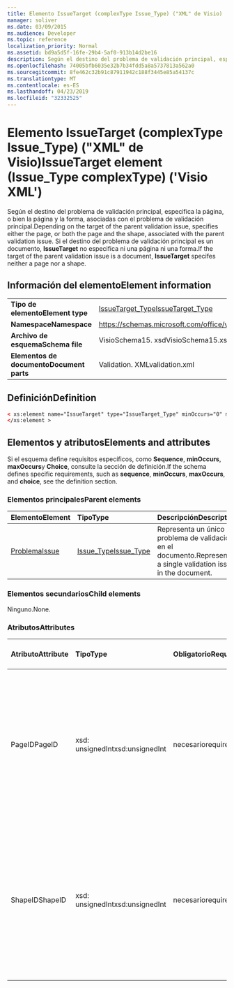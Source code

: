 ```yaml
---
title: Elemento IssueTarget (complexType Issue_Type) ("XML" de Visio)
manager: soliver
ms.date: 03/09/2015
ms.audience: Developer
ms.topic: reference
localization_priority: Normal
ms.assetid: bd9a5d5f-16fe-29b4-5af0-913b14d2be16
description: Según el destino del problema de validación principal, especifica la página, o bien la página y la forma, asociadas con el problema de validación principal. Si el destino del problema de validación principal es un documento, IssueTarget no especifica ni una página ni una forma.
ms.openlocfilehash: 74005bfb6035e32b7b34fdd5a8a5737813a562a0
ms.sourcegitcommit: 8fe462c32b91c87911942c188f3445e85a54137c
ms.translationtype: MT
ms.contentlocale: es-ES
ms.lasthandoff: 04/23/2019
ms.locfileid: "32332525"
---
```

# <a name="issuetarget-element-issuetype-complextype-visio-xml"></a><span data-ttu-id="ec749-104">Elemento IssueTarget (complexType Issue_Type) ("XML" de Visio)</span><span class="sxs-lookup"><span data-stu-id="ec749-104">IssueTarget element (Issue_Type complexType) ('Visio XML')</span></span>

<span data-ttu-id="ec749-105">Según el destino del problema de validación principal, especifica la página, o bien la página y la forma, asociadas con el problema de validación principal.</span><span class="sxs-lookup"><span data-stu-id="ec749-105">Depending on the target of the parent validation issue, specifies either the page, or both the page and the shape, associated with the parent validation issue.</span></span> <span data-ttu-id="ec749-106">Si el destino del problema de validación principal es un documento, **IssueTarget** no especifica ni una página ni una forma.</span><span class="sxs-lookup"><span data-stu-id="ec749-106">If the target of the parent validation issue is a document, **IssueTarget** specifes neither a page nor a shape.</span></span> 
  
## <a name="element-information"></a><span data-ttu-id="ec749-107">Información del elemento</span><span class="sxs-lookup"><span data-stu-id="ec749-107">Element information</span></span>

|||
|:-----|:-----|
|<span data-ttu-id="ec749-108">**Tipo de elemento**</span><span class="sxs-lookup"><span data-stu-id="ec749-108">**Element type**</span></span> <br/> |[<span data-ttu-id="ec749-109">IssueTarget_Type</span><span class="sxs-lookup"><span data-stu-id="ec749-109">IssueTarget_Type</span></span>](issuetarget_type-complextypevisio-xml.md) <br/> |
|<span data-ttu-id="ec749-110">**Namespace**</span><span class="sxs-lookup"><span data-stu-id="ec749-110">**Namespace**</span></span> <br/> |https://schemas.microsoft.com/office/visio/2012/main  <br/> |
|<span data-ttu-id="ec749-111">**Archivo de esquema**</span><span class="sxs-lookup"><span data-stu-id="ec749-111">**Schema file**</span></span> <br/> |<span data-ttu-id="ec749-112">VisioSchema15. xsd</span><span class="sxs-lookup"><span data-stu-id="ec749-112">VisioSchema15.xsd</span></span>  <br/> |
|<span data-ttu-id="ec749-113">**Elementos de documento**</span><span class="sxs-lookup"><span data-stu-id="ec749-113">**Document parts**</span></span> <br/> |<span data-ttu-id="ec749-114">Validation. XML</span><span class="sxs-lookup"><span data-stu-id="ec749-114">validation.xml</span></span>  <br/> |
   
## <a name="definition"></a><span data-ttu-id="ec749-115">Definición</span><span class="sxs-lookup"><span data-stu-id="ec749-115">Definition</span></span>

```XML
< xs:element name="IssueTarget" type="IssueTarget_Type" minOccurs="0" maxOccurs="1" >
</xs:element >
```

## <a name="elements-and-attributes"></a><span data-ttu-id="ec749-116">Elementos y atributos</span><span class="sxs-lookup"><span data-stu-id="ec749-116">Elements and attributes</span></span>

<span data-ttu-id="ec749-117">Si el esquema define requisitos específicos, como **Sequence**, **minOccurs**, **maxOccurs**y **Choice**, consulte la sección de definición.</span><span class="sxs-lookup"><span data-stu-id="ec749-117">If the schema defines specific requirements, such as **sequence**, **minOccurs**, **maxOccurs**, and **choice**, see the definition section.</span></span> 
  
### <a name="parent-elements"></a><span data-ttu-id="ec749-118">Elementos principales</span><span class="sxs-lookup"><span data-stu-id="ec749-118">Parent elements</span></span>

|<span data-ttu-id="ec749-119">**Elemento**</span><span class="sxs-lookup"><span data-stu-id="ec749-119">**Element**</span></span>|<span data-ttu-id="ec749-120">**Tipo**</span><span class="sxs-lookup"><span data-stu-id="ec749-120">**Type**</span></span>|<span data-ttu-id="ec749-121">**Descripción**</span><span class="sxs-lookup"><span data-stu-id="ec749-121">**Description**</span></span>|
|:-----|:-----|:-----|
|[<span data-ttu-id="ec749-122">Problema</span><span class="sxs-lookup"><span data-stu-id="ec749-122">Issue</span></span>](issue-element-issues_type-complextypevisio-xml.md) <br/> |[<span data-ttu-id="ec749-123">Issue_Type</span><span class="sxs-lookup"><span data-stu-id="ec749-123">Issue_Type</span></span>](issue_type-complextypevisio-xml.md) <br/> |<span data-ttu-id="ec749-124">Representa un único problema de validación en el documento.</span><span class="sxs-lookup"><span data-stu-id="ec749-124">Represents a single validation issue in the document.</span></span>  <br/> |
   
### <a name="child-elements"></a><span data-ttu-id="ec749-125">Elementos secundarios</span><span class="sxs-lookup"><span data-stu-id="ec749-125">Child elements</span></span>

<span data-ttu-id="ec749-126">Ninguno.</span><span class="sxs-lookup"><span data-stu-id="ec749-126">None.</span></span>
  
### <a name="attributes"></a><span data-ttu-id="ec749-127">Atributos</span><span class="sxs-lookup"><span data-stu-id="ec749-127">Attributes</span></span>

|<span data-ttu-id="ec749-128">**Atributo**</span><span class="sxs-lookup"><span data-stu-id="ec749-128">**Attribute**</span></span>|<span data-ttu-id="ec749-129">**Tipo**</span><span class="sxs-lookup"><span data-stu-id="ec749-129">**Type**</span></span>|<span data-ttu-id="ec749-130">**Obligatorio**</span><span class="sxs-lookup"><span data-stu-id="ec749-130">**Required**</span></span>|<span data-ttu-id="ec749-131">**Descripción**</span><span class="sxs-lookup"><span data-stu-id="ec749-131">**Description**</span></span>|<span data-ttu-id="ec749-132">**Posibles valores**</span><span class="sxs-lookup"><span data-stu-id="ec749-132">**Possible values**</span></span>|
|:-----|:-----|:-----|:-----|:-----|
|<span data-ttu-id="ec749-133">PageID</span><span class="sxs-lookup"><span data-stu-id="ec749-133">PageID</span></span>  <br/> |<span data-ttu-id="ec749-134">xsd: unsignedInt</span><span class="sxs-lookup"><span data-stu-id="ec749-134">xsd:unsignedInt</span></span>  <br/> |<span data-ttu-id="ec749-135">necesario</span><span class="sxs-lookup"><span data-stu-id="ec749-135">required</span></span>  <br/> |<span data-ttu-id="ec749-136">Especifica el identificador único de la página que está asociado con el problema de validación primario.</span><span class="sxs-lookup"><span data-stu-id="ec749-136">Specifies the unique identifier of the page that is associated with the parent validation issue.</span></span> <span data-ttu-id="ec749-137">Si el destino es el documento, el valor de PageID puede ser 0xFFFFFFFF.</span><span class="sxs-lookup"><span data-stu-id="ec749-137">If the target is the document, the PageID value can be 0xFFFFFFFF.</span></span>  <br/> |<span data-ttu-id="ec749-138">Valores del tipo xsd: unsignedInt.</span><span class="sxs-lookup"><span data-stu-id="ec749-138">Values of the xsd:unsignedInt type.</span></span>  <br/> |
|<span data-ttu-id="ec749-139">ShapeID</span><span class="sxs-lookup"><span data-stu-id="ec749-139">ShapeID</span></span>  <br/> |<span data-ttu-id="ec749-140">xsd: unsignedInt</span><span class="sxs-lookup"><span data-stu-id="ec749-140">xsd:unsignedInt</span></span>  <br/> |<span data-ttu-id="ec749-141">necesario</span><span class="sxs-lookup"><span data-stu-id="ec749-141">required</span></span>  <br/> |<span data-ttu-id="ec749-142">Especifica el identificador único de la forma asociada con el problema de validación primario.</span><span class="sxs-lookup"><span data-stu-id="ec749-142">Specifies the unique identifier of the shape that is associated with the parent validation issue.</span></span> <span data-ttu-id="ec749-143">Si el destino es el documento o una página, el valor de ShapeID puede ser 0xFFFFFFFF.</span><span class="sxs-lookup"><span data-stu-id="ec749-143">If the target is the document or a page, the ShapeID value can be 0xFFFFFFFF.</span></span>  <br/> |<span data-ttu-id="ec749-144">Valores del tipo xsd: unsignedInt.</span><span class="sxs-lookup"><span data-stu-id="ec749-144">Values of the xsd:unsignedInt type.</span></span>  <br/> |
   

